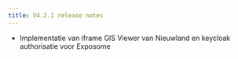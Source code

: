 ```yaml
---
title: V4.2.1 release notes
---
```


- Implementatie van iframe GIS Viewer van Nieuwland en keycloak authorisatie voor Exposome
